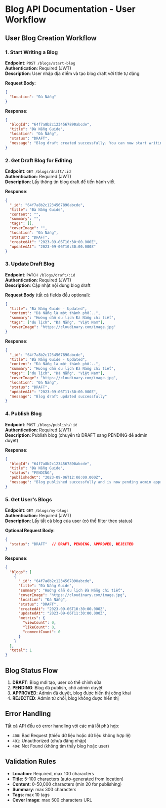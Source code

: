 # Blog API Documentation - User Workflow

## User Blog Creation Workflow

### 1. Start Writing a Blog
**Endpoint**: `POST /blogs/start-blog`  
**Authentication**: Required (JWT)  
**Description**: User nhập địa điểm và tạo blog draft với title tự động

**Request Body**:
```json
{
  "location": "Đà Nẵng"
}
```

**Response**:
```json
{
  "blogId": "64f7a8b2c1234567890abcde",
  "title": "Đà Nẵng Guide",
  "location": "Đà Nẵng",
  "status": "DRAFT",
  "message": "Blog draft created successfully. You can now start writing."
}
```

### 2. Get Draft Blog for Editing
**Endpoint**: `GET /blogs/draft/:id`  
**Authentication**: Required (JWT)  
**Description**: Lấy thông tin blog draft để tiến hành viết

**Response**:
```json
{
  "_id": "64f7a8b2c1234567890abcde",
  "title": "Đà Nẵng Guide",
  "content": "",
  "summary": "",
  "tags": [],
  "coverImage": "",
  "location": "Đà Nẵng",
  "status": "DRAFT",
  "createdAt": "2023-09-06T10:30:00.000Z",
  "updatedAt": "2023-09-06T10:30:00.000Z"
}
```

### 3. Update Draft Blog
**Endpoint**: `PATCH /blogs/draft/:id`  
**Authentication**: Required (JWT)  
**Description**: Cập nhật nội dung blog draft

**Request Body** (tất cả fields đều optional):
```json
{
  "title": "Đà Nẵng Guide - Updated",
  "content": "Đà Nẵng là một thành phố...",
  "summary": "Hướng dẫn du lịch Đà Nẵng chi tiết",
  "tags": ["du lịch", "Đà Nẵng", "Việt Nam"],
  "coverImage": "https://cloudinary.com/image.jpg"
}
```

**Response**:
```json
{
  "_id": "64f7a8b2c1234567890abcde",
  "title": "Đà Nẵng Guide - Updated",
  "content": "Đà Nẵng là một thành phố...",
  "summary": "Hướng dẫn du lịch Đà Nẵng chi tiết",
  "tags": ["du lịch", "Đà Nẵng", "Việt Nam"],
  "coverImage": "https://cloudinary.com/image.jpg",
  "location": "Đà Nẵng",
  "status": "DRAFT",
  "updatedAt": "2023-09-06T11:30:00.000Z",
  "message": "Blog draft updated successfully"
}
```

### 4. Publish Blog
**Endpoint**: `POST /blogs/publish/:id`  
**Authentication**: Required (JWT)  
**Description**: Publish blog (chuyển từ DRAFT sang PENDING để admin duyệt)

**Response**:
```json
{
  "blogId": "64f7a8b2c1234567890abcde",
  "title": "Đà Nẵng Guide",
  "status": "PENDING",
  "publishedAt": "2023-09-06T12:00:00.000Z",
  "message": "Blog published successfully and is now pending admin approval"
}
```

### 5. Get User's Blogs
**Endpoint**: `GET /blogs/my-blogs`  
**Authentication**: Required (JWT)  
**Description**: Lấy tất cả blog của user (có thể filter theo status)

**Optional Request Body**:
```json
{
  "status": "DRAFT"  // DRAFT, PENDING, APPROVED, REJECTED
}
```

**Response**:
```json
{
  "blogs": [
    {
      "_id": "64f7a8b2c1234567890abcde",
      "title": "Đà Nẵng Guide",
      "summary": "Hướng dẫn du lịch Đà Nẵng chi tiết",
      "coverImage": "https://cloudinary.com/image.jpg",
      "location": "Đà Nẵng",
      "status": "DRAFT",
      "createdAt": "2023-09-06T10:30:00.000Z",
      "updatedAt": "2023-09-06T11:30:00.000Z",
      "metrics": {
        "viewCount": 0,
        "likeCount": 0,
        "commentCount": 0
      }
    }
  ],
  "total": 1
}
```

## Blog Status Flow
1. **DRAFT**: Blog mới tạo, user có thể chỉnh sửa
2. **PENDING**: Blog đã publish, chờ admin duyệt
3. **APPROVED**: Admin đã duyệt, blog được hiển thị công khai
4. **REJECTED**: Admin từ chối, blog không được hiển thị

## Error Handling
Tất cả API đều có error handling với các mã lỗi phù hợp:
- `400`: Bad Request (thiếu dữ liệu hoặc dữ liệu không hợp lệ)
- `401`: Unauthorized (chưa đăng nhập)
- `404`: Not Found (không tìm thấy blog hoặc user)

## Validation Rules
- **Location**: Required, max 100 characters
- **Title**: 5-100 characters (auto-generated from location)
- **Content**: 0-50,000 characters (min 20 for publishing)
- **Summary**: max 300 characters
- **Tags**: max 10 tags
- **Cover Image**: max 500 characters URL
